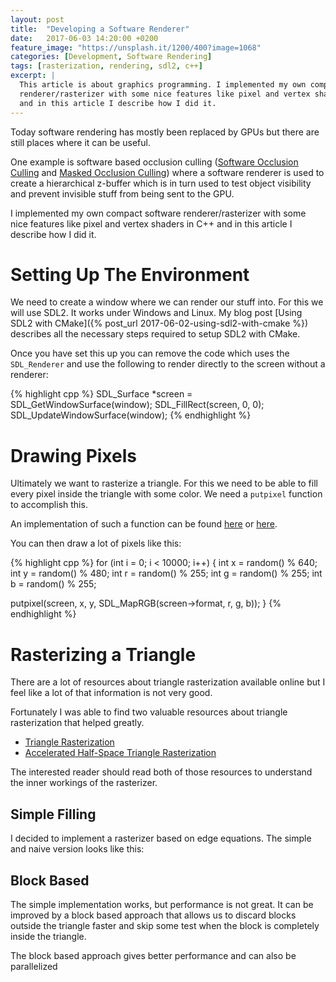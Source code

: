 ```yaml
---
layout: post
title:  "Developing a Software Renderer"
date:   2017-06-03 14:20:00 +0200
feature_image: "https://unsplash.it/1200/400?image=1068"
categories: [Development, Software Rendering]
tags: [rasterization, rendering, sdl2, c++]
excerpt: |
  This article is about graphics programming. I implemented my own compact software
  renderer/rasterizer with some nice features like pixel and vertex shaders in C++
  and in this article I describe how I did it.
---
```


Today software rendering has mostly been replaced by GPUs but there are still
places where it can be useful.

One example is software based occlusion culling ([Software Occlusion
Culling](https://software.intel.com/en-us/articles/software-occlusion-culling)
and [Masked Occlusion
Culling](https://github.com/GameTechDev/MaskedOcclusionCulling)) where a
software renderer is used to create a hierarchical z-buffer which is in turn
used to test object visibility and prevent invisible stuff from being sent to
the GPU.

I implemented my own compact software renderer/rasterizer with some nice
features like pixel and vertex shaders in C++ and in this article I describe how
I did it.

<!-- more -->

# Setting Up The Environment

We need to create a window where we can render our stuff into. For this we will
use SDL2. It works under Windows and Linux. My blog post [Using SDL2 with
CMake]({% post_url 2017-06-02-using-sdl2-with-cmake %}) describes all the
necessary steps required to setup SDL2 with CMake.

Once you have set this up you can remove the code which uses the `SDL_Renderer`
and use the following to render directly to the screen without a renderer:

{% highlight cpp %}
SDL_Surface *screen = SDL_GetWindowSurface(window);
SDL_FillRect(screen, 0, 0);
SDL_UpdateWindowSurface(window);
{% endhighlight %}

# Drawing Pixels

Ultimately we want to rasterize a triangle. For this we need to be able to fill
every pixel inside the triangle with some color. We need a `putpixel` function
to accomplish this.

An implementation of such a function can be found
[here](http://sdl.beuc.net/sdl.wiki/Pixel_Access) or
[here](https://www.libsdl.org/release/SDL-1.2.15/docs/html/guidevideo.html).

You can then draw a lot of pixels like this:

{% highlight cpp %}
for (int i = 0; i < 10000; i++)
{
  int x = random() % 640;
  int y = random() % 480;
  int r = random() % 255;
  int g = random() % 255;
  int b = random() % 255;

  putpixel(screen, x, y, SDL_MapRGB(screen->format, r, g, b));
}
{% endhighlight %}

# Rasterizing a Triangle

There are a lot of resources about triangle rasterization available online but I
feel like a lot of that information is not very good.

Fortunately I was able to find two valuable resources about triangle
rasterization that helped greatly.

* [Triangle Rasterization](http://www.cs.unc.edu/~blloyd/comp770/Lecture08.pdf)
* [Accelerated Half-Space Triangle Rasterization](https://www.researchgate.net/publication/286441992_Accelerated_Half-Space_Triangle_Rasterization)

The interested reader should read both of those resources to understand the
inner workings of the rasterizer.

## Simple Filling

I decided to implement a rasterizer based on edge equations. The simple and
naive version looks like this:

## Block Based

The simple implementation works, but performance is not great. It can be
improved by a block based approach that allows us to discard blocks outside the
triangle faster and skip some test when the block is completely inside the
triangle.

The block based approach gives better performance and can also be parallelized

